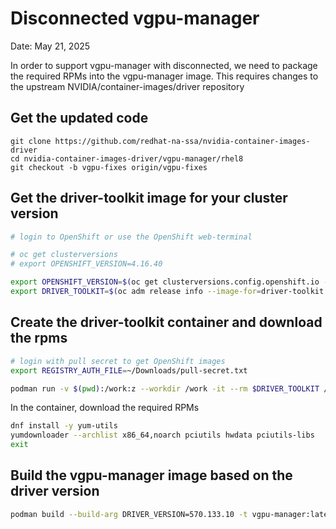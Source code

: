 # Disconnected vgpu-manager

Date: May 21, 2025

In order to support vgpu-manager with disconnected, we need to package the required RPMs into the vgpu-manager image. This requires changes to the upstream NVIDIA/container-images/driver repository

## Get the updated code

```
git clone https://github.com/redhat-na-ssa/nvidia-container-images-driver
cd nvidia-container-images-driver/vgpu-manager/rhel8
git checkout -b vgpu-fixes origin/vgpu-fixes
```

## Get the driver-toolkit image for your cluster version

```sh
# login to OpenShift or use the OpenShift web-terminal

# oc get clusterversions
# export OPENSHIFT_VERSION=4.16.40

export OPENSHIFT_VERSION=$(oc get clusterversions.config.openshift.io -o custom-columns=:status.desired.version --no-headers)
export DRIVER_TOOLKIT=$(oc adm release info --image-for=driver-toolkit quay.io/openshift-release-dev/ocp-release:${OPENSHIFT_VERSION}-x86_64)
```

## Create the driver-toolkit container and download the rpms

```sh
# login with pull secret to get OpenShift images
export REGISTRY_AUTH_FILE=~/Downloads/pull-secret.txt
```

```sh
podman run -v $(pwd):/work:z --workdir /work -it --rm $DRIVER_TOOLKIT /bin/bash
```

In the container, download the required RPMs

```sh
dnf install -y yum-utils
yumdownloader --archlist x86_64,noarch pciutils hwdata pciutils-libs
exit
```

## Build the vgpu-manager image based on the driver version

```sh
podman build --build-arg DRIVER_VERSION=570.133.10 -t vgpu-manager:latest .
```
